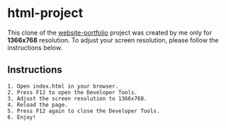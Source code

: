 # html-project

This clone of the [website-portfolio](https://wpportfolio.net/website-portfolio/?portfolio=coach) project was created by me only for **1366x768** resolution. To adjust your screen resolution, please follow the instructions below.

## Instructions

    1. Open index.html in your browser.
    2. Press F12 to open the Developer Tools.
    3. Adjust the screen resolution to 1366x768.
    4. Reload the page.
    5. Press F12 again to close the Developer Tools.
    6. Enjoy!
